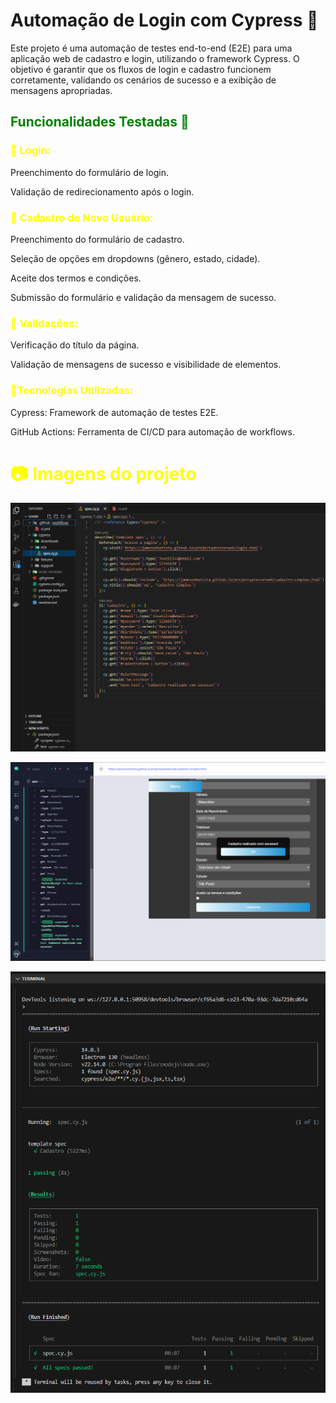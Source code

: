 <b><h1> Automação de Login com Cypress 🤖</h1></b>

<p> Este projeto é uma automação de testes end-to-end (E2E) para uma aplicação web de cadastro e login, utilizando o framework Cypress. O objetivo é garantir que os fluxos de login e cadastro funcionem corretamente, validando os cenários de sucesso e a exibição de mensagens apropriadas.
<h2><span style="color: green;">Funcionalidades Testadas 📃</h2></span>
<h3><span style="color: yellow;">📌 Login:</h3></span>

Preenchimento do formulário de login.

Validação de redirecionamento após o login.

<h3><span style="color: yellow;">📌 Cadastro de Novo Usuário:</h3></span>

Preenchimento do formulário de cadastro.

Seleção de opções em dropdowns (gênero, estado, cidade).

Aceite dos termos e condições.

Submissão do formulário e validação da mensagem de sucesso.

<h3><span style="color: yellow;">📌 Validações:</h3></span>

Verificação do título da página.

Validação de mensagens de sucesso e visibilidade de elementos.

<h3><span style="color: yellow;">📌Tecnologias Utilizadas:</h3></span>

Cypress: Framework de automação de testes E2E.

GitHub Actions: Ferramenta de CI/CD para automação de workflows.

<h1><span style="color: yellow;">📷 Imagens do projeto</h1></span>

![Logo do Projeto](/ImgReadme/spec.cy.png)

![Logo do Projeto](/ImgReadme/cy01.png)

![Logo do Projeto](/ImgReadme/cy02.png)